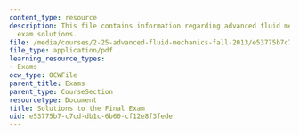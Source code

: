 ```yaml
---
content_type: resource
description: This file contains information regarding advanced fluid mechanics, final
  exam solutions.
file: /media/courses/2-25-advanced-fluid-mechanics-fall-2013/e53775b7c7cddb1c6b60cf12e8f3fede_MIT2_25F13_SolFinalExam.pdf
file_type: application/pdf
learning_resource_types:
- Exams
ocw_type: OCWFile
parent_title: Exams
parent_type: CourseSection
resourcetype: Document
title: Solutions to the Final Exam
uid: e53775b7-c7cd-db1c-6b60-cf12e8f3fede
---
```

